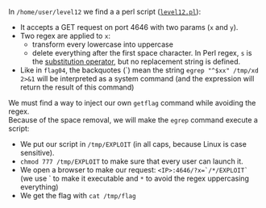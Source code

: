 In `/home/user/level12` we find a a perl script ([`level12.pl`](level12.pl)):
- It accepts a GET request on port 4646 with two params (`x` and `y`).
- Two regex are applied to `x`:
	- transform every lowercase into uppercase
	- delete everything after the first space character. In Perl regex, `s` is the [substitution operator](https://perldoc.perl.org/5.14.2//functions/s.html), but no replacement string is defined.
- Like in `flag04`, the backquotes (\`) mean the string `egrep "^$xx" /tmp/xd 2>&1` will be interpreted as a system command (and the expression will return the result of this command)

We must find a way to inject our own `getflag` command while avoiding the regex.  
Because of the space removal, we will make the `egrep` command execute a script:
- We put our script in `/tmp/EXPLOIT` (in all caps, because Linux is case sensitive).
- `chmod 777 /tmp/EXPLOIT` to make sure that every user can launch it.
- We open a browser to make our request: ``<IP>:4646/?x=`/*/EXPLOIT` ``(we use \` to make it executable and `*` to avoid the regex uppercasing everything)
- We get the flag with `cat /tmp/flag`